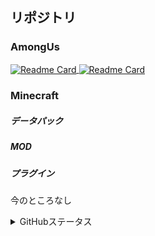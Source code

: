 ## リポジトリ

### AmongUs

<a href="https://github.com/ykundesu/SuperNewRoles">
    <img align="center" alt="Readme Card" src="https://github-readme-stats.vercel.app/api/pin/?username=ykundesu&repo=SuperNewRoles&show_owner=true" />
</a>
<a href="https://github.com/UKON256/UltimateRoleCreator">
    <img align="center" alt="Readme Card" src="https://github-readme-stats.vercel.app/api/pin/?username=UKON256&repo=UltimateRoleCreator&show_owner=true" />
</a>

### Minecraft

##### データパック

##### MOD

##### プラグイン

今のところなし

<details>
  <summary>GitHubステータス</summary>
    <p align="center">
        <img alt="Top Langs" height="150px" src="https://github-readme-stats.vercel.app/api/top-langs/?username=UKON256&layout=compact&show_icons=true" />
        <img alt="github stats" height="150px" src="https://github-readme-stats.vercel.app/api?username=UKON256&show_icons=true" />
    </p>
    <p align="center">
        <img alt="">
    </p>
    <p align="center">
        <a href="https://github.com/ryo-ma/github-profile-trophy">
            <img src="https://github-profile-trophy.vercel.app/?username=UKON256" />
        </a>
    </p>
</details>
